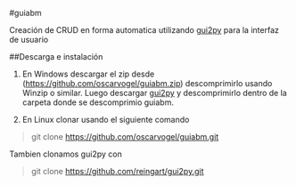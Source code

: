 #guiabm

Creación de CRUD en forma automatica utilizando [gui2py](https://github.com/reingart/gui2py) para la interfaz de usuario

##Descarga e instalación

1. En Windows descargar el zip desde (https://github.com/oscarvogel/guiabm.zip) descomprimirlo usando Winzip o similar.
Luego descargar [gui2py](https://github.com/reingart/gui2py/archive/master.zip) y descomprimirlo dentro de la carpeta donde se descomprimio guiabm.

2. En Linux clonar usando el siguiente comando

> git clone https://github.com/oscarvogel/guiabm.git

Tambien clonamos gui2py con 
> git clone https://github.com/reingart/gui2py.git
